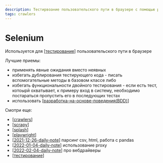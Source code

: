 ```yaml
---
description: Тестирвоание пользовательского пути в браузере с помощью python библиотеки selenium
tags: crawlers
---
```

# Selenium

Используется для [[тестирование]] пользовательского пути в браузере

Лучшие приемы:

- применять явные ожидания вместо неявных
- избегать дублирования тестирующего кода - писать вспомогательные методы в базовом классе либо
- избегать функциональности двойного тестирования - если есть тест, котоырй охватывает, к примеру вход в систему, необходимо постараться пропустить его в последующих тестах
- использовать [[разработка-на-основе-поведения(BDD)]]

Смотри еще:

- [[crawlers]]
- [[scrapy]]
- [[splash]]
- [[playwright]]
- [[2021-12-26-daily-note]] парсинг csv, html, работа с pandas
- [[2022-01-04-daily-note]] использование proxy
- [[2022-02-04-daily-note]] про вебдрайверы
- [[тестирование]]

[//begin]: # "Autogenerated link references for markdown compatibility"
[тестирование]: ../lists/тестирование "Основные принципы тестровния"
[разработка-на-основе-поведения(BDD)]: разработка-на-основе-поведения(BDD) "Разработка на оснвое поведения (BDD)"
[crawlers]: ../lists/crawlers "Crawlers"
[scrapy]: scrapy "Scrapy"
[splash]: splash "Splash"
[playwright]: playwright "Playwright"
[2021-12-26-daily-note]: ../posts/2021-12-26-daily-note "Немного трюков с python: работа с csv, парсинг html и другое"
[2022-01-04-daily-note]: ../posts/2022-01-04-daily-note "Proxy в selenium, запуск локального smtp и несколько вопросов про pandas"
[2022-02-04-daily-note]: ../posts/2022-02-04-daily-note "Работа в selenium с firefox"
[тестирование]: ../lists/тестирование "Основные принципы тестровния"
[//end]: # "Autogenerated link references"